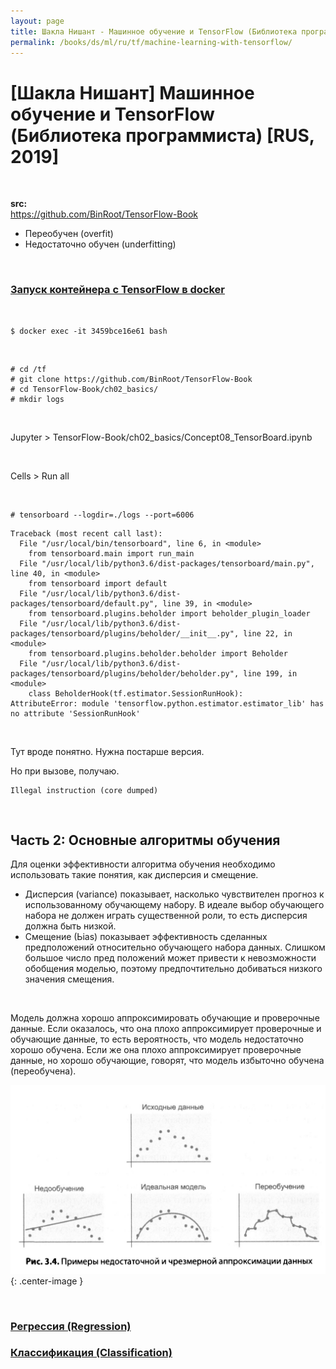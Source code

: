 ```yaml
---
layout: page
title: Шакла Нишант - Машинное обучение и TensorFlow (Библиотека программиста) - 2019
permalink: /books/ds/ml/ru/tf/machine-learning-with-tensorflow/
---
```


# [Шакла Нишант] Машинное обучение и TensorFlow (Библиотека программиста) [RUS, 2019]

<br/>

**src:**  
https://github.com/BinRoot/TensorFlow-Book

- Переобучен (overfit)
- Недо­статочно обучен (underfitting)

<!--

<br/>

### Клонировать репозиторий книги

В новом окне jupyter выполнить

    !git clone https://github.com/BinRoot/TensorFlow-Book
-->

<br/>

### [Запуск контейнера с TensorFlow в docker](/dev/tools/python/docker/)

<br/>

    $ docker exec -it 3459bce16e61 bash

<br/>

    # cd /tf
    # git clone https://github.com/BinRoot/TensorFlow-Book
    # cd TensorFlow-Book/ch02_basics/
    # mkdir logs

<br/>

Jupyter > TensorFlow-Book/ch02_basics/Concept08_TensorBoard.ipynb

<br/>

Cells > Run all

<br/>

    # tensorboard --logdir=./logs --port=6006

```
Traceback (most recent call last):
  File "/usr/local/bin/tensorboard", line 6, in <module>
    from tensorboard.main import run_main
  File "/usr/local/lib/python3.6/dist-packages/tensorboard/main.py", line 40, in <module>
    from tensorboard import default
  File "/usr/local/lib/python3.6/dist-packages/tensorboard/default.py", line 39, in <module>
    from tensorboard.plugins.beholder import beholder_plugin_loader
  File "/usr/local/lib/python3.6/dist-packages/tensorboard/plugins/beholder/__init__.py", line 22, in <module>
    from tensorboard.plugins.beholder.beholder import Beholder
  File "/usr/local/lib/python3.6/dist-packages/tensorboard/plugins/beholder/beholder.py", line 199, in <module>
    class BeholderHook(tf.estimator.SessionRunHook):
AttributeError: module 'tensorflow.python.estimator.estimator_lib' has no attribute 'SessionRunHook'
```

<br/>

Тут вроде понятно. Нужна постарше версия.

Но при вызове, получаю.

    Illegal instruction (core dumped)

<br/>

## Часть 2: Основные алгоритмы обучения

Для оценки эффективности алгоритма обучения необходимо использовать
такие понятия, как дисперсия и смещение.

- Дисперсия (variance) показывает, насколько чувствителен прогноз к ис­пользованному обучающему набору. В идеале выбор обучающего набора не
  должен играть существенной роли, то есть дисперсия должна быть низкой.
- Смещение (Ьias) показывает эффективность сделанных предположений
  относительно обучающего набора данных. Слишком большое число пред­
  положений может привести к невозможности обобщения моделью, поэтому
  предпочтительно добиваться низкого значения смещения.

<br/>

Модель должна хорошо аппроксимировать обу­чающие и проверочные данные. Если оказалось, что она плохо аппроксимирует проверочные и обучающие данные, то есть вероятность, что модель недостаточно хорошо обучена.
Если же она плохо аппроксимирует проверочные данные, но хорошо обучающие, говорят, что модель избыточно обучена (переобучена).

![Пример недостаточной и чрезмерной аппроксимации данных](/img/books/ds/ml/machine-learning-with-tensorflow/pic1.png 'Пример недостаточной и чрезмерной аппроксимации данных'){: .center-image }

<br/>

### [Регрессия (Regression)](/books/ds/ml/ru/tf/machine-learning-with-tensorflow/regression/)

### [Классификация (Classification)](/books/ds/ml/ru/tf/machine-learning-with-tensorflow/classification/)
